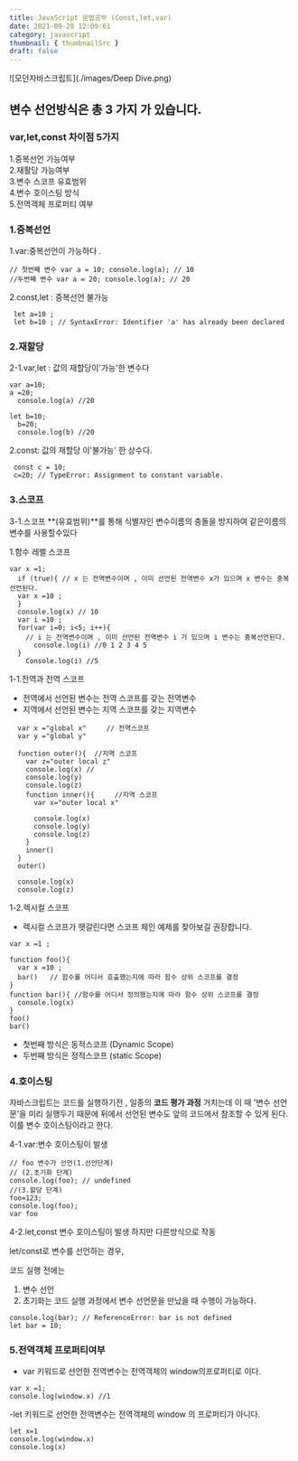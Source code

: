 ```yaml
---
title: JavaScript 문법공부 (Const,let,var)
date: 2021-09-28 12:09:61
category: javascript
thumbnail: { thumbnailSrc }
draft: false
---
```


![모던자바스크립트](./images/Deep Dive.png)

## 변수 선언방식은 총 3 가지 가 있습니다.
### var,let,const 차이점 5가지 

  1.중복선언 가능여부   
  2.재활당 가능여부   
  3.변수 스코프 유효범위   
  4.변수 호이스팅 방식   
  5.전역객체 프로퍼티 여부  

### 1.중복선언 

1.var:중복선언이 가능하다 .
```
// 첫번째 변수 var a = 10; console.log(a); // 10 
//두번째 변수 var a = 20; console.log(a); // 20
```

2.const,let : 중복선언 불가능
```
 let a=10 ;
 let b=10 ; // SyntaxError: Identifier 'a' has already been declared
```
### 2.재할당
2-1.var,let : 값의 재할당이'가능'한 변수다 
```
var a=10;
a =20;
  console.log(a) //20

let b=10;
  b=20;
  console.log(b) //20
```
2.const: 값의 재할당 이'불가능' 한 상수다.
```
 const c = 10;
 c=20; // TypeError: Assignment to constant variable.
 ```
### 3.스코프
3-1.스코프 **(유효범위)**를 통해 식별자인 변수이름의 충돌을 방지하여 같은이름의 변수를 사용할수있다 

1.함수 레벨 스코프 

```
var x =1; 
  if (true){ // x 는 전역변수이며 , 이미 선언된 전역변수 x가 있으며 x 변수는 중복선언된다.
  var x =10 ; 
  } 
  console.log(x) // 10 
  var i =10 ; 
  for(var i=0; i<5; i++){ 
    // i 는 전역변수이며 , 이미 선언된 전역변수 i 가 있으며 i 변수는 중복선언된다. 
      console.log(i) //0 1 2 3 4 5 
  } 
    Console.log(i) //5
```
1-1.전역과 전역 스코프
- 전역에서 선언된 변수는 전역 스코프를 갖는 전역변수 
- 지역에서 선언된 변수는 지역 스코프를 갖는 지역변수

```
  var x ="global x"     // 전역스코프
  var y ="global y"

  function outer(){  //지역 스코프
    var z="outer local z"
    console.log(x) //
    console.log(y)
    console.log(z)
    function inner(){     //지역 스코프
      var x="outer local x"

      console.log(x)
      console.log(y)
      console.log(z)
    }
    inner()
  }
  outer()

  console.log(x)
  console.log(z)
```
1-2.렉시컬 스코프 
- 렉시컬 스코프가 헷갈린다면 스코프 체인 예제를 찾아보길 권장합니다.

```
var x =1 ;
 
function foo(){
  var x =10 ;
  bar()   // 함수를 어디서 호출했는지에 따라 함수 상위 스코프를 결정
}
function bar(){ //함수를 어디서 정의했는지에 따라 함수 상위 스코프를 결정
  console.log(x)
}
foo()
bar()
```
- 첫번째 방식은 동적스코프 (Dynamic Scope)
- 두번째 방식은 정적스코프 (static Scope)

### 4.호이스팅 
자바스크립트는 코드를 실행하기전 , 일종의 **코드 평가 과정** 거치는데 
이 때 '변수 선언문'을 미리 실행두기 때문에 뒤에서 선언된 변수도 앞의 코드에서 참조할 수 있게 된다.
이를 변수 호이스팅이라고 한다.

4-1.var:변수 호이스팅이 발생

```
// foo 변수가 선언(1.선언단계) 
// (2.초기화 단계) 
console.log(foo); // undefined 
//(3.할당 단계) 
foo=123; 
console.log(foo); 
var foo
```

4-2.let,const 변수 호이스팅이 발생  하지만 다른방식으로 작동

let/const로 변수를 선언하는 경우,

코드 실행 전에는

1) 변수 선언 
2) 초기화는 코드 실행 과정에서 변수 선언문을 만났을 때 수행이 가능하다.

```
console.log(bar); // ReferenceError: bar is not defined 
let bar = 10;
```
### 5.전역객체 프로퍼티여부

- var  키워드로 선언한 전역변수는 전역객체의  window의프로퍼티로 이다.

```
var x =1;
console.log(window.x) //1
```
-let 키워드로 선언한 전역변수는 전역객체의 window 의 프로퍼티가 아니다.

```
let x=1
console.log(window.x)
console.log(x)
```
